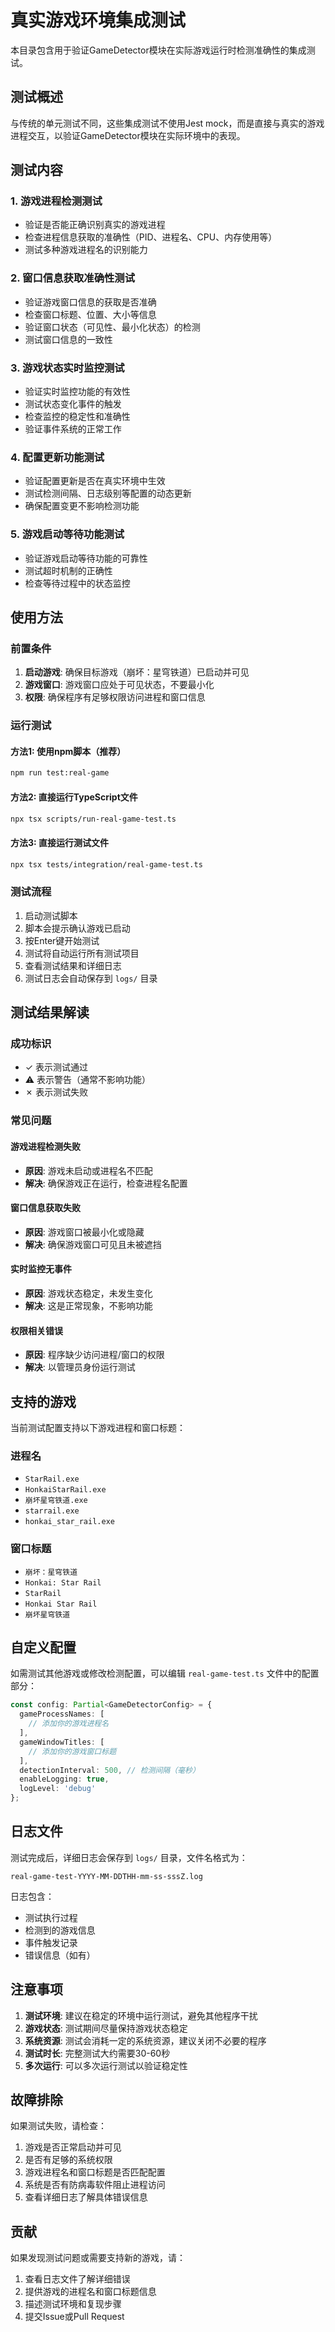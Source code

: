 # 真实游戏环境集成测试

本目录包含用于验证GameDetector模块在实际游戏运行时检测准确性的集成测试。

## 测试概述

与传统的单元测试不同，这些集成测试不使用Jest mock，而是直接与真实的游戏进程交互，以验证GameDetector模块在实际环境中的表现。

## 测试内容

### 1. 游戏进程检测测试
- 验证是否能正确识别真实的游戏进程
- 检查进程信息获取的准确性（PID、进程名、CPU、内存使用等）
- 测试多种游戏进程名的识别能力

### 2. 窗口信息获取准确性测试
- 验证游戏窗口信息的获取是否准确
- 检查窗口标题、位置、大小等信息
- 验证窗口状态（可见性、最小化状态）的检测
- 测试窗口信息的一致性

### 3. 游戏状态实时监控测试
- 验证实时监控功能的有效性
- 测试状态变化事件的触发
- 检查监控的稳定性和准确性
- 验证事件系统的正常工作

### 4. 配置更新功能测试
- 验证配置更新是否在真实环境中生效
- 测试检测间隔、日志级别等配置的动态更新
- 确保配置变更不影响检测功能

### 5. 游戏启动等待功能测试
- 验证游戏启动等待功能的可靠性
- 测试超时机制的正确性
- 检查等待过程中的状态监控

## 使用方法

### 前置条件

1. **启动游戏**: 确保目标游戏（崩坏：星穹铁道）已启动并可见
2. **游戏窗口**: 游戏窗口应处于可见状态，不要最小化
3. **权限**: 确保程序有足够权限访问进程和窗口信息

### 运行测试

#### 方法1: 使用npm脚本（推荐）
```bash
npm run test:real-game
```

#### 方法2: 直接运行TypeScript文件
```bash
npx tsx scripts/run-real-game-test.ts
```

#### 方法3: 直接运行测试文件
```bash
npx tsx tests/integration/real-game-test.ts
```

### 测试流程

1. 启动测试脚本
2. 脚本会提示确认游戏已启动
3. 按Enter键开始测试
4. 测试将自动运行所有测试项目
5. 查看测试结果和详细日志
6. 测试日志会自动保存到 `logs/` 目录

## 测试结果解读

### 成功标识
- ✓ 表示测试通过
- ⚠ 表示警告（通常不影响功能）
- ✗ 表示测试失败

### 常见问题

#### 游戏进程检测失败
- **原因**: 游戏未启动或进程名不匹配
- **解决**: 确保游戏正在运行，检查进程名配置

#### 窗口信息获取失败
- **原因**: 游戏窗口被最小化或隐藏
- **解决**: 确保游戏窗口可见且未被遮挡

#### 实时监控无事件
- **原因**: 游戏状态稳定，未发生变化
- **解决**: 这是正常现象，不影响功能

#### 权限相关错误
- **原因**: 程序缺少访问进程/窗口的权限
- **解决**: 以管理员身份运行测试

## 支持的游戏

当前测试配置支持以下游戏进程和窗口标题：

### 进程名
- `StarRail.exe`
- `HonkaiStarRail.exe`
- `崩坏星穹铁道.exe`
- `starrail.exe`
- `honkai_star_rail.exe`

### 窗口标题
- `崩坏：星穹铁道`
- `Honkai: Star Rail`
- `StarRail`
- `Honkai Star Rail`
- `崩坏星穹铁道`

## 自定义配置

如需测试其他游戏或修改检测配置，可以编辑 `real-game-test.ts` 文件中的配置部分：

```typescript
const config: Partial<GameDetectorConfig> = {
  gameProcessNames: [
    // 添加你的游戏进程名
  ],
  gameWindowTitles: [
    // 添加你的游戏窗口标题
  ],
  detectionInterval: 500, // 检测间隔（毫秒）
  enableLogging: true,
  logLevel: 'debug'
};
```

## 日志文件

测试完成后，详细日志会保存到 `logs/` 目录，文件名格式为：
```
real-game-test-YYYY-MM-DDTHH-mm-ss-sssZ.log
```

日志包含：
- 测试执行过程
- 检测到的游戏信息
- 事件触发记录
- 错误信息（如有）

## 注意事项

1. **测试环境**: 建议在稳定的环境中运行测试，避免其他程序干扰
2. **游戏状态**: 测试期间尽量保持游戏状态稳定
3. **系统资源**: 测试会消耗一定的系统资源，建议关闭不必要的程序
4. **测试时长**: 完整测试大约需要30-60秒
5. **多次运行**: 可以多次运行测试以验证稳定性

## 故障排除

如果测试失败，请检查：

1. 游戏是否正常启动并可见
2. 是否有足够的系统权限
3. 游戏进程名和窗口标题是否匹配配置
4. 系统是否有防病毒软件阻止进程访问
5. 查看详细日志了解具体错误信息

## 贡献

如果发现测试问题或需要支持新的游戏，请：

1. 查看日志文件了解详细错误
2. 提供游戏的进程名和窗口标题信息
3. 描述测试环境和复现步骤
4. 提交Issue或Pull Request